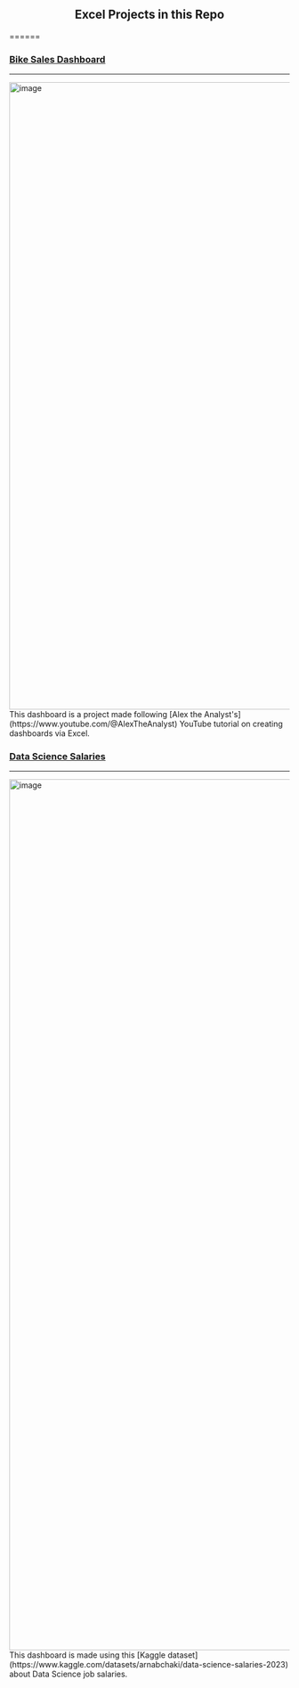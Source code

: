 <h2 align="center">Excel Projects in this Repo</h2>
======

### [Bike Sales Dashboard](https://github.com/denissejoyce/excel_dashboards/blob/main/bike-sales-dashboard.xlsx)
------
<img width="1125" alt="image" src="https://github.com/denissejoyce/excel_dashboards/assets/88027347/4c8e760c-12f2-4e0d-b0d6-f19b33f99b43" align="center">
This dashboard is a project made following [Alex the Analyst's](https://www.youtube.com/@AlexTheAnalyst) YouTube tutorial on creating dashboards via Excel.

### [Data Science Salaries](https://github.com/denissejoyce/excel_dashboards/blob/main/ds_job_salaries_dashboard.xlsx)
------
<img width="1562" alt="image" src="https://github.com/denissejoyce/excel_dashboards/assets/88027347/3cda14bd-5215-4469-9585-2250009b24dd" align="center">
This dashboard is made using this [Kaggle dataset](https://www.kaggle.com/datasets/arnabchaki/data-science-salaries-2023) about Data Science job salaries.
